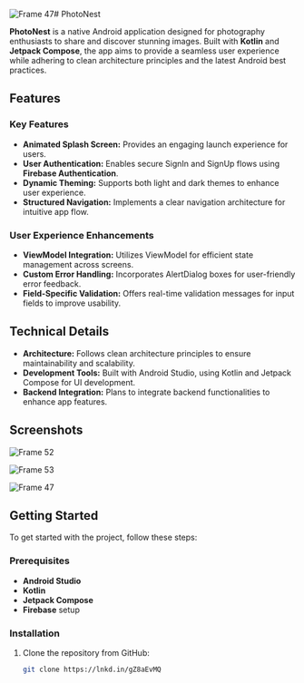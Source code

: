 ![Frame 47](https://github.com/user-attachments/assets/1e2b2038-4274-4d60-9bcc-04d98556c002)# PhotoNest

**PhotoNest** is a native Android application designed for photography enthusiasts to share and discover stunning images. Built with **Kotlin** and **Jetpack Compose**, the app aims to provide a seamless user experience while adhering to clean architecture principles and the latest Android best practices.

## Features

### Key Features
- **Animated Splash Screen:** Provides an engaging launch experience for users.
- **User Authentication:** Enables secure SignIn and SignUp flows using **Firebase Authentication**.
- **Dynamic Theming:** Supports both light and dark themes to enhance user experience.
- **Structured Navigation:** Implements a clear navigation architecture for intuitive app flow.

### User Experience Enhancements
- **ViewModel Integration:** Utilizes ViewModel for efficient state management across screens.
- **Custom Error Handling:** Incorporates AlertDialog boxes for user-friendly error feedback.
- **Field-Specific Validation:** Offers real-time validation messages for input fields to improve usability.

## Technical Details

- **Architecture:** Follows clean architecture principles to ensure maintainability and scalability.
- **Development Tools:** Built with Android Studio, using Kotlin and Jetpack Compose for UI development.
- **Backend Integration:** Plans to integrate backend functionalities to enhance app features.

## Screenshots
![Frame 52](https://github.com/user-attachments/assets/4d1f2bb1-d42c-481b-bada-3a92c3e3dc60)

![Frame 53](https://github.com/user-attachments/assets/bd90875a-f73b-440a-b8d1-2df9741eb6de)

![Frame 47](https://github.com/user-attachments/assets/ff44a365-e780-4c80-932d-8fc637229631)

## Getting Started

To get started with the project, follow these steps:

### Prerequisites
- **Android Studio**
- **Kotlin**
- **Jetpack Compose**
- **Firebase** setup

### Installation
1. Clone the repository from GitHub:

   ```bash
   git clone https://lnkd.in/gZ8aEvMQ
